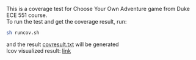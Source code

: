 
This is a coverage test for Choose Your Own Adventure game from Duke ECE 551 course.   
To run the test and get the coverage result, run:
```bash
sh runcov.sh
```
and the result [covresult.txt](./covresult.txt) will be generated   
lcov visualized result: [link](https://motianjun4.github.io/cyoa/)